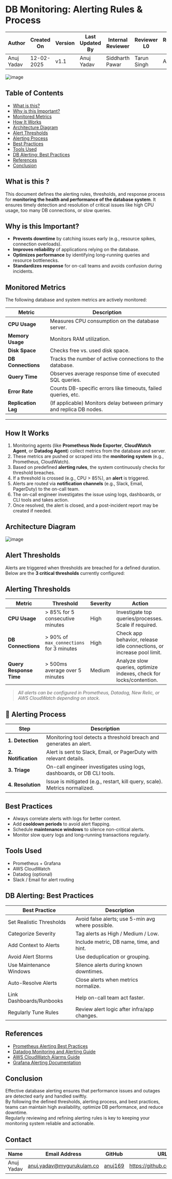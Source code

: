 #  DB Monitoring: Alerting Rules & Process

| **Author**    | **Created On** | **Version** | **Last Updated By** | **Internal Reviewer** | **Reviewer L0** | **Reviewer L1** | **Reviewer L2**     |
|---------------|----------------|-------------|----------------------|------------------------|------------------|------------------|----------------------|
| Anuj Yadav    | 12-02-2025     | v1.1        | Anuj Yadav           | Siddharth Pawar        | Tarun Singh      | Abhishek         | Abhishek Dubey       |

![image](https://github.com/user-attachments/assets/d709b43f-20ca-43cd-b5fd-019212271833)

##  Table of Contents

- [What is this?](#-what-is-this)
- [Why is this Important?](#-why-is-this-important)
- [Monitored Metrics](#-monitored-metrics)
- [How It Works](#-how-it-works)
- [Architecture Diagram](#-architecture-diagram)
- [Alert Thresholds](#-alert-thresholds)
- [Alerting Process](#-alerting-process)
- [Best Practices](#-best-practices)
- [Tools Used](#-tools-used)
- [DB Alerting: Best Practices](#-db-alerting-best-practices)
- [References](#-references)
- [Conclusion](#-conclusion)


##  What is this ?

This document defines the alerting rules, thresholds, and response process for **monitoring the health and performance of the database system**. It ensures timely detection and resolution of critical issues like high CPU usage, too many DB connections, or slow queries.


##  Why is this Important?

-  **Prevents downtime** by catching issues early (e.g., resource spikes, connection overloads).
-  **Improves reliability** of applications relying on the database.
-  **Optimizes performance** by identifying long-running queries and resource bottlenecks.
-  **Standardizes response** for on-call teams and avoids confusion during incidents.


##  Monitored Metrics

The following database and system metrics are actively monitored:

| Metric              | Description                                                                 |
|---------------------|-----------------------------------------------------------------------------|
| **CPU Usage**        | Measures CPU consumption on the database server.                           |
| **Memory Usage**     | Monitors RAM utilization.                                                  |
| **Disk Space**       | Checks free vs. used disk space.                                           |
| **DB Connections**   | Tracks the number of active connections to the database.                   |
| **Query Time**       | Observes average response time of executed SQL queries.                    |
| **Error Rate**       | Counts DB-specific errors like timeouts, failed queries, etc.              |
| **Replication Lag**  | (If applicable) Monitors delay between primary and replica DB nodes.       |

---
##  How It Works

1. Monitoring agents (like **Prometheus Node Exporter**, **CloudWatch Agent**, or **Datadog Agent**) collect metrics from the database and server.
2. These metrics are pushed or scraped into the **monitoring system** (e.g., Prometheus, CloudWatch).
3. Based on predefined **alerting rules**, the system continuously checks for threshold breaches.
4. If a threshold is crossed (e.g., CPU > 85%), an **alert** is triggered.
5. Alerts are routed via **notification channels** (e.g., Slack, Email, PagerDuty) to the on-call team.
6. The on-call engineer investigates the issue using logs, dashboards, or CLI tools and takes action.
7. Once resolved, the alert is closed, and a post-incident report may be created if needed.


##  Architecture Diagram


![image](https://github.com/user-attachments/assets/1dd8e677-f2a6-47e1-928b-88a56ad97fcd)


##  Alert Thresholds

Alerts are triggered when thresholds are breached for a defined duration. Below are the **3 critical thresholds** currently configured:

##  Alerting Thresholds

| Metric               | Threshold                               | Severity | Action                                                                 |
|----------------------|------------------------------------------|----------|------------------------------------------------------------------------|
| **CPU Usage**         | > 85% for 5 consecutive minutes          | High     | Investigate top queries/processes. Scale if required.                 |
| **DB Connections**    | > 90% of `max_connections` for 3 minutes | High     | Check app behavior, release idle connections, or increase pool limit. |
| **Query Response Time** | > 500ms average over 5 minutes           | Medium   | Analyze slow queries, optimize indexes, check for locks/contention.   |


>  *All alerts can be configured in Prometheus, Datadog, New Relic, or AWS CloudWatch depending on stack.*

## 🔁 Alerting Process

| Step        | Description                                                                 |
|-------------|-----------------------------------------------------------------------------|
| **1. Detection**   | Monitoring tool detects a threshold breach and generates an alert.        |
| **2. Notification**| Alert is sent to Slack, Email, or PagerDuty with relevant details.       |
| **3. Triage**      | On-call engineer investigates using logs, dashboards, or DB CLI tools.   |
| **4. Resolution**  | Issue is mitigated (e.g., restart, kill query, scale). Metrics normalized. |


##  Best Practices

- Always correlate alerts with logs for better context.
- Add **cooldown periods** to avoid alert flapping.
- Schedule **maintenance windows** to silence non-critical alerts.
- Monitor slow query logs and long-running transactions regularly.

##  Tools Used

- Prometheus + Grafana
- AWS CloudWatch
- Datadog (optional)
- Slack / Email for alert routing

##  DB Alerting: Best Practices

| Best Practice                | Description                                                                 |
|-----------------------------|-----------------------------------------------------------------------------|
| Set Realistic Thresholds    | Avoid false alerts; use 5-min avg where possible.                          |
| Categorize Severity         | Tag alerts as High / Medium / Low.                                         |
| Add Context to Alerts       | Include metric, DB name, time, and hint.                                   |
| Avoid Alert Storms          | Use deduplication or grouping.                                             |
| Use Maintenance Windows     | Silence alerts during known downtimes.                                     |
| Auto-Resolve Alerts         | Close alerts when metrics normalize.                                       |
| Link Dashboards/Runbooks    | Help on-call team act faster.                                              |
| Regularly Tune Rules        | Review alert logic after infra/app changes.                                |

##  References

- [Prometheus Alerting Best Practices](https://prometheus.io/docs/practices/alerting/)
- [Datadog Monitoring and Alerting Guide](https://www.datadoghq.com/blog/monitoring-101-alerting/)
- [AWS CloudWatch Alarms Guide](https://docs.aws.amazon.com/AmazonCloudWatch/latest/monitoring/AlarmThatSendsEmail.html)
- [Grafana Alerting Documentation](https://grafana.com/docs/grafana/latest/alerting/)

##  Conclusion

Effective database alerting ensures that performance issues and outages are detected early and handled swiftly.  
By following the defined thresholds, alerting process, and best practices, teams can maintain high availability, optimize DB performance, and reduce downtime.  
Regularly reviewing and refining alerting rules is key to keeping your monitoring system reliable and actionable.

 ## Contact
| Name | Email Address | GitHub | URL |
|------|--------------|--------|-----|
| Anuj Yadav | anuj.yadav@mygurukulam.co | [anuj169](https://github.com/anuj169) | https://github.com/anuj169 |

